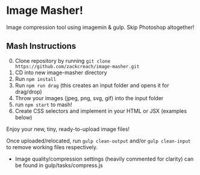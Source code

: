 # Image Masher!

Image compression tool using imagemin & gulp. Skip Photoshop altogether!

## Mash Instructions

0. Clone repository by running `git clone https://github.com/zackcreach/image-masher.git`
1. CD into new image-masher directory
2. Run `npm install`
3. Run `npm run drag` (this creates an input folder and opens it for drag/drop)
4. Throw your images (jpeg, png, svg, gif) into the input folder
5. run `npm start` to mash!
6. Create CSS selectors and implement in your HTML or JSX (examples below)

Enjoy your new, tiny, ready-to-upload image files!

Once uploaded/relocated, run `gulp clean-output` and/or `gulp clean-input` to remove working files respectively.

* Image quality/compression settings (heavily commented for clarity) can be found in gulp/tasks/compress.js
